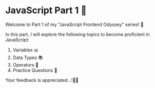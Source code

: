# JavaScript Part 1 🚀

Welcome to Part 1 of my "JavaScript Frontend Odyssey" series! 🌟

In this part, I will explore the following topics to become proficient in JavaScript:

1. Variables 📊
2. Data Types 📚
3. Operators 🔄
4. Practice Questions 💪

Your feedback is appreciated...!🎊😊

